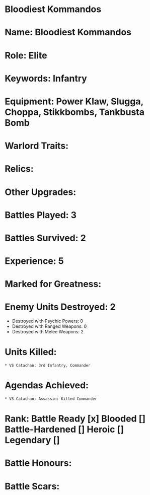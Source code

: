 # Bloodiest Kommandos

# Name: Bloodiest Kommandos
# Role: Elite
# Keywords: Infantry
# Equipment: Power Klaw, Slugga, Choppa, Stikkbombs, Tankbusta Bomb
# Warlord Traits:
# Relics:
# Other Upgrades:

# Battles Played: 3
# Battles Survived: 2
# Experience: 5
# Marked for Greatness:
# Enemy Units Destroyed: 2
  * Destroyed with Psychic Powers: 0 
  * Destroyed with Ranged Weapons: 0 
  * Destroyed with Melee Weapons: 2
# Units Killed: 
    * VS Catachan: 3rd Infantry, Commander
# Agendas Achieved:
    * VS Catachan: Assassin: Killed Commander

# Rank: Battle Ready [x] Blooded [] Battle-Hardened [] Heroic [] Legendary []

# Battle Honours: 
# Battle Scars: